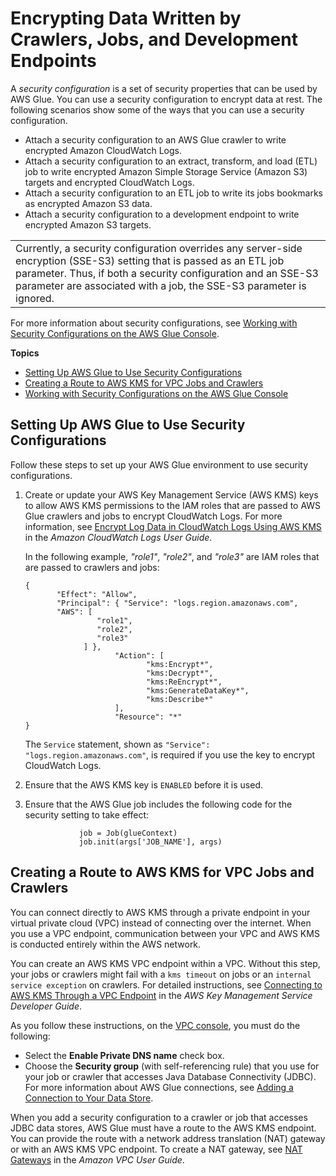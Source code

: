 # Encrypting Data Written by Crawlers, Jobs, and Development Endpoints<a name="encryption-security-configuration"></a>

A *security configuration* is a set of security properties that can be used by AWS Glue\. You can use a security configuration to encrypt data at rest\. The following scenarios show some of the ways that you can use a security configuration\. 
+ Attach a security configuration to an AWS Glue crawler to write encrypted Amazon CloudWatch Logs\.
+ Attach a security configuration to an extract, transform, and load \(ETL\) job to write encrypted Amazon Simple Storage Service \(Amazon S3\) targets and encrypted CloudWatch Logs\.
+ Attach a security configuration to an ETL job to write its jobs bookmarks as encrypted Amazon S3 data\.
+ Attach a security configuration to a development endpoint to write encrypted Amazon S3 targets\.


|  | 
| --- |
|   Currently, a security configuration overrides any server\-side encryption \(SSE\-S3\) setting that is passed as an ETL job parameter\. Thus, if both a security configuration and an SSE\-S3 parameter are associated with a job, the SSE\-S3 parameter is ignored\.   | 

For more information about security configurations, see [Working with Security Configurations on the AWS Glue Console](console-security-configurations.md)\.

**Topics**
+ [Setting Up AWS Glue to Use Security Configurations](#encryption-setup-Glue)
+ [Creating a Route to AWS KMS for VPC Jobs and Crawlers](#encryption-kms-vpc-endpoint)
+ [Working with Security Configurations on the AWS Glue Console](console-security-configurations.md)

## Setting Up AWS Glue to Use Security Configurations<a name="encryption-setup-Glue"></a>

Follow these steps to set up your AWS Glue environment to use security configurations\.

1. Create or update your AWS Key Management Service \(AWS KMS\) keys to allow AWS KMS permissions to the IAM roles that are passed to AWS Glue crawlers and jobs to encrypt CloudWatch Logs\. For more information, see [Encrypt Log Data in CloudWatch Logs Using AWS KMS](https://docs.aws.amazon.com/AmazonCloudWatch/latest/logs/encrypt-log-data-kms.html) in the *Amazon CloudWatch Logs User Guide*\. 

   In the following example, *"role1"*, *"role2"*, and *"role3"* are IAM roles that are passed to crawlers and jobs:

   ```
   {
          "Effect": "Allow",
          "Principal": { "Service": "logs.region.amazonaws.com",
          "AWS": [
                   "role1",
                   "role2",
                   "role3"
                ] },
                       "Action": [
                              "kms:Encrypt*",
                              "kms:Decrypt*",
                              "kms:ReEncrypt*",
                              "kms:GenerateDataKey*",
                              "kms:Describe*"
                       ],
                       "Resource": "*"
   }
   ```

   The `Service` statement, shown as `"Service": "logs.region.amazonaws.com"`, is required if you use the key to encrypt CloudWatch Logs\.

1. Ensure that the AWS KMS key is `ENABLED` before it is used\.

1. Ensure that the AWS Glue job includes the following code for the security setting to take effect:

   ```
               job = Job(glueContext) 
               job.init(args['JOB_NAME'], args)
   ```

## Creating a Route to AWS KMS for VPC Jobs and Crawlers<a name="encryption-kms-vpc-endpoint"></a>

You can connect directly to AWS KMS through a private endpoint in your virtual private cloud \(VPC\) instead of connecting over the internet\. When you use a VPC endpoint, communication between your VPC and AWS KMS is conducted entirely within the AWS network\.

You can create an AWS KMS VPC endpoint within a VPC\. Without this step, your jobs or crawlers might fail with a `kms timeout` on jobs or an `internal service exception` on crawlers\. For detailed instructions, see [Connecting to AWS KMS Through a VPC Endpoint](https://docs.aws.amazon.com/kms/latest/developerguide/kms-vpc-endpoint.html) in the *AWS Key Management Service Developer Guide*\. 

As you follow these instructions, on the [VPC console](https://console.aws.amazon.com//vpc), you must do the following:
+ Select the **Enable Private DNS name** check box\.
+ Choose the **Security group** \(with self\-referencing rule\) that you use for your job or crawler that accesses Java Database Connectivity \(JDBC\)\. For more information about AWS Glue connections, see [Adding a Connection to Your Data Store](populate-add-connection.md)\.

When you add a security configuration to a crawler or job that accesses JDBC data stores, AWS Glue must have a route to the AWS KMS endpoint\. You can provide the route with a network address translation \(NAT\) gateway or with an AWS KMS VPC endpoint\. To create a NAT gateway, see [NAT Gateways](https://docs.aws.amazon.com/vpc/latest/userguide/vpc-nat-gateway.html) in the *Amazon VPC User Guide*\.
